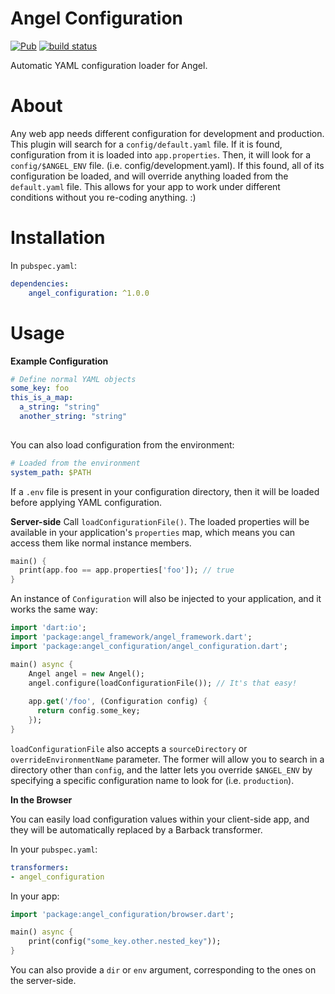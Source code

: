 # Angel Configuration

[![Pub](https://img.shields.io/pub/v/angel_configuration.svg)](https://pub.dartlang.org/packages/angel_configuration)
[![build status](https://travis-ci.org/angel-dart/configuration.svg)](https://travis-ci.org/angel-dart/configuration.svg)

Automatic YAML configuration loader for Angel.

# About
Any web app needs different configuration for development and production. This plugin will search
for a `config/default.yaml` file. If it is found, configuration from it is loaded into `app.properties`.
Then, it will look for a `config/$ANGEL_ENV` file. (i.e. config/development.yaml). If this found, all of its
configuration be loaded, and will override anything loaded from the `default.yaml` file. This allows for your
app to work under different conditions without you re-coding anything. :)

# Installation
In `pubspec.yaml`:

```yaml
dependencies:
    angel_configuration: ^1.0.0
```

# Usage

**Example Configuration**
```yaml
# Define normal YAML objects
some_key: foo
this_is_a_map:
  a_string: "string"
  another_string: "string"
  
```

You can also load configuration from the environment:
```yaml
# Loaded from the environment
system_path: $PATH
```

If a `.env` file is present in your configuration directory, then it will be loaded before
applying YAML configuration.

**Server-side**
Call `loadConfigurationFile()`. The loaded properties will be available in your application's
`properties` map, which means you can access them like normal instance members.

```dart
main() {
  print(app.foo == app.properties['foo']); // true
}
```

An instance of `Configuration` will also be injected to your application, and it works
the same way:

```dart
import 'dart:io';
import 'package:angel_framework/angel_framework.dart';
import 'package:angel_configuration/angel_configuration.dart';

main() async {
    Angel angel = new Angel();
    angel.configure(loadConfigurationFile()); // It's that easy!
    
    app.get('/foo', (Configuration config) {
      return config.some_key;
    });
}
```

`loadConfigurationFile` also accepts a `sourceDirectory` or `overrideEnvironmentName` parameter.
The former will allow you to search in a directory other than `config`, and the latter lets you
override `$ANGEL_ENV` by specifying a specific configuration name to look for (i.e. `production`).

**In the Browser**

You can easily load configuration values within your client-side app,
and they will be automatically replaced by a Barback transformer.

In your `pubspec.yaml`:

```yaml
transformers:
- angel_configuration
```

In your app:

```dart
import 'package:angel_configuration/browser.dart';

main() async {
    print(config("some_key.other.nested_key"));
}
```

You can also provide a `dir` or `env` argument, corresponding to
the ones on the server-side.
